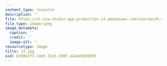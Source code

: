 ```yaml
---
content_type: resource
description: ''
file: https://ol-ocw-studio-app-production.s3.amazonaws.com/courses/6-451-principles-of-digital-communication-ii-spring-2005/6350e2f314e572cb298fa2aae6926033_13.jpg
file_type: image/jpeg
image_metadata:
  caption: ''
  credit: ''
  image-alt: ''
resourcetype: Image
title: 13.jpg
uid: 6350e2f3-14e5-72cb-298f-a2aae6926033
---
```


